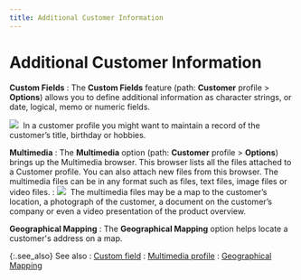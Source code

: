 ```yaml
---
title: Additional Customer Information
---
```


# Additional Customer Information


**Custom Fields**
: The **Custom Fields**  feature (path: **Customer** profile  > **Options**) allows you to define  additional information as character strings, or date, logical, memo or  numeric fields.


![]({{site.mc_baseurl}}/img/example.gif)  In  a customer profile you might want to maintain a record of the customer’s  title, birthday or hobbies.


**Multimedia**
: The **Multimedia**  option (path: **Customer** profile  > **Options**) brings up the Multimedia  browser. This browser lists all the files attached to a Customer profile.  You can also attach new files from this browser. The multimedia files  can be in any format such as files, text files, image files or video files.
: ![]({{site.mc_baseurl}}/img/example.gif)  The  multimedia files may be a map to the customer’s location, a photograph  of the customer, a document on the customer’s company or even a video  presentation of the product overview.


**Geographical Mapping**
: The **Geographical 
 Mapping** option helps locate a customer's address on a map.


{:.see_also}
See also
: [Custom  field]({{site.sc_chm}}/options/miscellaneous-set-up/custom-fields/custom_fields_setupco.html)
: [Multimedia  profile]({{site.sc_chm}}/options/miscellaneous-set-up/multimedia/multimedia_setupco.html)
: [Geographical  Mapping]({{site.mc_baseurl}}/customers-browser/information-available/geographical_mapping.html)
